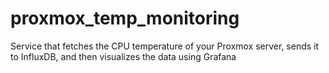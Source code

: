 # proxmox_temp_monitoring
Service that fetches the CPU temperature of your Proxmox server, sends it to InfluxDB, and then visualizes the data using Grafana

